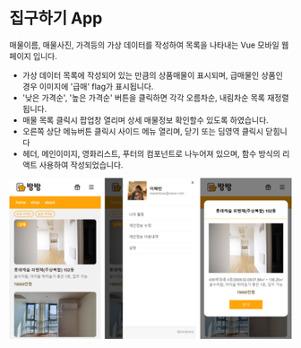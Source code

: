 # 집구하기 App

매물이름, 매물사진, 가격등의 가상 데이터를 작성하여 목록을 나타내는 Vue 모바일 웹페이지 입니다.

- 가상 데이터 목록에 작성되어 있는 만큼의 상품매물이 표시되며, 급매물인 상품인 경우 이미지에 '급매' flag가 표시됩니다.
- '낮은 가격순', '높은 가격순' 버튼을 클릭하면 각각 오름차순, 내림차순 목록 재정렬 됩니다. 
- 매물 목록 클릭시 팝업창 열리며 상세 매물정보 확인할수 있도록 하였습니다.
- 오른쪽 상단 메뉴버튼 클릭시 사이드 메뉴 열리며, 닫기 또는 딤영역 클릭시 닫힘니다
- 헤더, 메인이미지, 영화리스트, 푸터의 컴포넌트로 나누어져 있으며, 함수 방식의 리액트 사용하여 작성되었습니다.

[![bang bang](src/assets/img/overview.png)](https://modangirlbin.github.io/find-house)